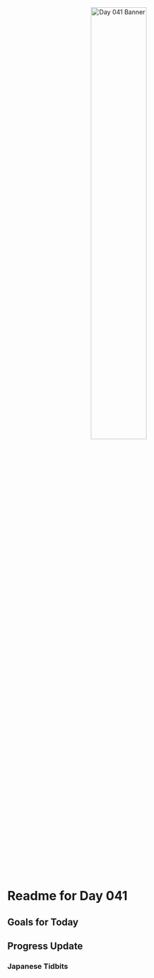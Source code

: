 <div align="center">
 <img src="../..Images/image_041.jpg" alt="Day 041 Banner" width="50%">
</div>

# Readme for Day 041

## Goals for Today

## Progress Update

### Japanese Tidbits

